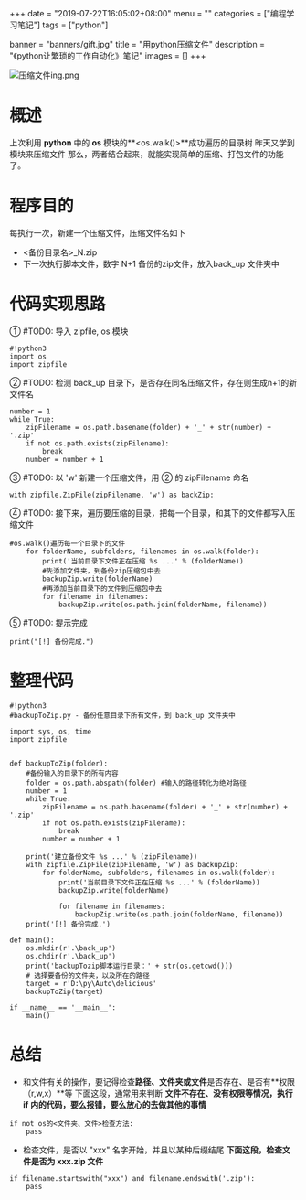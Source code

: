 +++
date = "2019-07-22T16:05:02+08:00"
menu = ""
categories = ["编程学习笔记"]
tags = ["python"]

banner = "banners/gift.jpg"
title = "用python压缩文件"
description = "《python让繁琐的工作自动化》笔记"
images = []
+++

![压缩文件ing.png](https://ae01.alicdn.com/kf/U7f9fe7021eae44ce9617648316d6dd206.png)

# 概述
上次利用 **python** 中的 **os** 模块的**<os.walk()>**成功遍历的目录树
昨天又学到 **<zipfile>** 模块来压缩文件
那么，两者结合起来，就能实现简单的压缩、打包文件的功能了。

# 程序目的
每执行一次，新建一个压缩文件，压缩文件名如下
- <备份目录名>_N.zip
- 下一次执行脚本文件，数字 N+1 
备份的zip文件，放入back_up 文件夹中

# 代码实现思路
① \#TODO: 导入 zipfile, os 模块
```
#!python3
import os
import zipfile
```
② \#TODO: 检测 back_up 目录下，是否存在同名压缩文件，存在则生成n+1的新文件名
```
number = 1
while True:
	zipFilename = os.path.basename(folder) + '_' + str(number) + '.zip'
	if not os.path.exists(zipFilename):
		break
	number = number + 1
``` 
③ \#TODO: 以 'w' 新建一个压缩文件，用 ② 的 zipFilename 命名
```
with zipfile.ZipFile(zipFilename, 'w') as backZip:
```
④ \#TODO: 接下来，遍历要压缩的目录，把每一个目录，和其下的文件都写入压缩文件
```
#os.walk()遍历每一个目录下的文件
    for folderName, subfolders, filenames in os.walk(folder):
	    print('当前目录下文件正在压缩 %s ...' % (folderName))
	    #先添加文件夹，到备份zip压缩包中去
	    backupZip.write(folderName)
	    #再添加当前目录下的文件到压缩包中去
	    for filename in filenames:
		    backupZip.write(os.path.join(folderName, filename))
```
⑤ \#TODO: 提示完成
```
print("[!] 备份完成.")
```
# 整理代码
```
#!python3
#backupToZip.py - 备份任意目录下所有文件，到 back_up 文件夹中

import sys, os, time
import zipfile


def backupToZip(folder):
	#备份输入的目录下的所有内容
	folder = os.path.abspath(folder) #输入的路径转化为绝对路径
	number = 1
	while True:
		zipFilename = os.path.basename(folder) + '_' + str(number) + '.zip'
		if not os.path.exists(zipFilename):
			break
		number = number + 1

	print('建立备份文件 %s ...' % (zipFilename))
	with zipfile.ZipFile(zipFilename, 'w') as backupZip: 
		for folderName, subfolders, filenames in os.walk(folder):
			print('当前目录下文件正在压缩 %s ...' % (folderName))
			backupZip.write(folderName)
			
            for filename in filenames:
				backupZip.write(os.path.join(folderName, filename))
	print('[!] 备份完成.')

def main():
	os.mkdir(r'.\back_up')
    os.chdir(r'.\back_up')
	print('backupTozip脚本运行目录：' + str(os.getcwd()))
    # 选择要备份的文件夹，以及所在的路径
	target = r'D:\py\Auto\delicious'
	backupToZip(target)

if __name__ == '__main__':
	main()
```

# 总结
- 和文件有关的操作，要记得检查**路径、文件夹或文件**是否存在、是否有**权限（r,w,x）**等
下面这段，通常用来判断
**文件不存在、没有权限等情况，执行 if 内的代码，要么报错，要么放心的去做其他的事情**
```
if not os的<文件夹、文件>检查方法:
    pass
```
- 检查文件，是否以 "xxx" 名字开始，并且以某种后缀结尾
**下面这段，检查文件是否为 xxx.zip 文件** 
```
if filename.startswith("xxx") and filename.endswith('.zip'):
    pass
```
